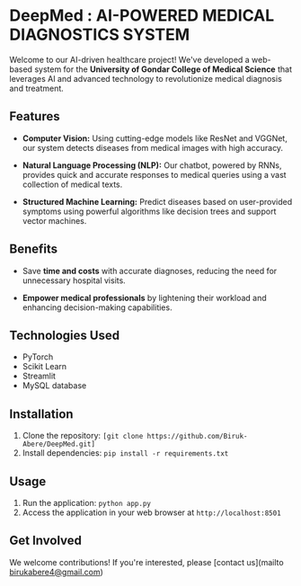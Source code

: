 # DeepMed : AI-POWERED MEDICAL DIAGNOSTICS SYSTEM

Welcome to our AI-driven healthcare project! We've developed a web-based system for the **University of Gondar College of Medical Science** that leverages AI and advanced technology to revolutionize medical diagnosis and treatment.

## Features

- **Computer Vision:** Using cutting-edge models like ResNet and VGGNet, our system detects diseases from medical images with high accuracy.

- **Natural Language Processing (NLP):** Our chatbot, powered by RNNs, provides quick and accurate responses to medical queries using a vast collection of medical texts.

- **Structured Machine Learning:** Predict diseases based on user-provided symptoms using powerful algorithms like decision trees and support vector machines.

## Benefits

- Save **time and costs** with accurate diagnoses, reducing the need for unnecessary hospital visits.

- **Empower medical professionals** by lightening their workload and enhancing decision-making capabilities.

## Technologies Used

- PyTorch
- Scikit Learn
- Streamlit
- MySQL database

## Installation

1. Clone the repository: `[git clone https://github.com/Biruk-Abere/DeepMed.git]`
2. Install dependencies: `pip install -r requirements.txt`

## Usage

1. Run the application: `python app.py`
2. Access the application in your web browser at `http://localhost:8501`

## Get Involved

We welcome contributions! If you're interested, please [contact us](mailto birukabere4@gmail.com)
